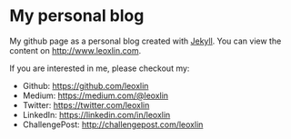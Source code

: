 My personal blog
================
My github page as a personal blog created with [Jekyll](http://jekyllrb.com). You can view the content on http://www.leoxlin.com.

If you are interested in me, please checkout my:
- Github: https://github.com/leoxlin
- Medium: https://medium.com/@leoxlin
- Twitter: https://twitter.com/leoxlin
- LinkedIn: https://linkedin.com/in/leoxlin
- ChallengePost: http://challengepost.com/leoxlin
